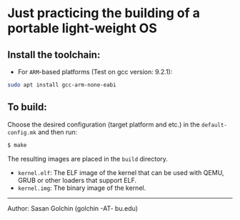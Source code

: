 # Just practicing the building of a portable light-weight OS 

## Install the toolchain:

- For `ARM`-based platforms (Test on gcc version: 9.2.1):

```bash
sudo apt install gcc-arm-none-eabi
```

## To build:
Choose the desired configuration (target platform and etc.) in the `default-config.mk` and then run:

```bash
$ make
```
The resulting images are placed in the `build` directory.

- `kernel.elf`: The ELF image of the kernel that can be used with QEMU, GRUB or other loaders that support ELF.
- `kernel.img`: The binary image of the kernel.

<hr/>
Author: Sasan Golchin (golchin -AT- bu.edu)
